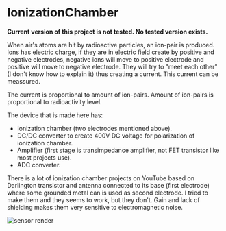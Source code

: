 # IonizationChamber

**Current version of this project is not tested. No tested version exists.**

When air's atoms are hit by radioactive particles, an ion-pair is produced. Ions has electric charge, if they are in electric field create by positive and negative electrodes, negative ions will move to positive electrode and positive will move to negative electrode. They will try to "meet each other" (I don't know how to explain it) thus creating a current. This current can be meassured.

The current is proportional to amount of ion-pairs. Amount of ion-pairs is proportional to radioactivity level.  

The device that is made here has:
* Ionization chamber (two electrodes mentioned above).
* DC/DC converter to create 400V DC voltage for polarization of ionization chamber.
* Amplifier (first stage is transimpedance amplifier, not FET transistor like most projects use).
* ADC converter.

There is a lot of ionization chamber projects on YouTube based on Darlington transistor and antenna connected to its base (first electrode) where some grounded metal can is used as second electrode. I tried to make them and they seems to work, but they don't. Gain and lack of shielding makes them very sensitive to electromagnetic noise. 


![sensor render](https://raw.githubusercontent.com/RobertGawron/IonizationChamber/feature/rev_4_0/documentation/pictures/chamber.png)


